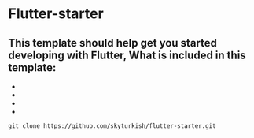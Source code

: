 # Flutter-starter

This template should help get you started developing with Flutter,
What is included in this template:
-
-
-
-
-
```
git clone https://github.com/skyturkish/flutter-starter.git
```

